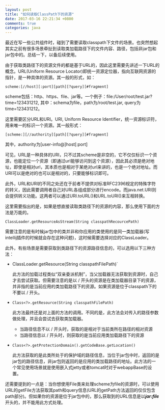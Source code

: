 ```yaml
---
layout: post
title: "如何读取ClassPath下的资源"
date: 2017-03-16 22:21:34 +0800
comments: true
categories: java
---
```


最近在写一些公共组件时，碰到了需要读取classpath下文件的场景。也突然想起其实之前有很多场景牵扯到读取类加载路径下的文件内容、路径，包括非jar包和jar包中的。总结一下，以备后续使用。

由于获取类路径下的资源文件的都是基于URL的，因此这里需要先讲述一下URL的概念。URL(Uniform Resource Locator)即统一资源定位器，指向互联网资源的指针，是一种具体的资源。其一般的形式，如：

`scheme:[//host][:port][path][?query][#fragment]`

scheme包括：http、https、file、jar等。一个例子：file:/User/root/test.jar?time=123431212, 其中：schema为file，path为/root/test.jar, query为time=123431212。

这里需要区分URL和URI。URI, Uniform Resource Identifier，统一资源标识符，用来唯一的标识一个资源。其一般形式：

`[scheme:][//authority][path][?query][#fragment]`

其中，authority为[user-info@]host[:port]

可见，URL是一种具体的URI，只不过其scheme是非空的，它不仅仅标识一个资源，也能定位一个资源（即通过url能够访问到这个资源），因此其必须是绝对地址，即使是相对url，其本质也是相对于某绝对url来讲的，也是一个绝对地址。而URI可以是绝对的也可以是相对的，只要能够标识即可。

此外，URL和URI的不同之处还在于前者不提供对标准RFC2396规定的特殊字符的转义，因此需要调用者自己对URL各组成部分进行encode。而java.net.URI则会提供转义功能。这两者可以通过URI.toURL()和URL.toURI()来互相转换。

这里需要指出的是，如果是想直接读取类路径下的资源的内容，那么使用下面的方法是万能的。

`ClassLoader.getResourceAsStream(String classpathRecourcePath)`

需要注意的是有时候jar包中的类并非和你应用的类使用的是同一类加载器(写intellij插件的时候就会存在这种问题)，这时候需要选择对应的ClassLoader。

此外，有些场景是需要获取到类路径下的资源路径信息的，可以选用以下三种方法：

- ClassLoader.getResource(String classpathFilePath)`

    此方法的加载过程类似“双亲委派机制”，当父加载器无法获取到资源时，自己才去尝试获取。但需要注意的是以 / 开头的资源是在类加载器目录下的资源，并非指的是当前应用的类加载路径下的资源。如果资源是位于classpath下的不要以 / 开头。
	
- `Class<?>.getResource(String classpathFilePath)`

    此方法最终还是对上面的方法的调用。不同的是，此方法会对传入的路径参数做处理，并且会尝试去获取类加载器。
	
    - 当路径信息不以 / 开头时，获取的是相对于当前类所在路径的相对资源
    - 当路径信息以 / 开头时，则获取的是当前应用类加载路径下的资源

- `Class<?>.getProtectionDomain().getCodeBase.getLocation()`
	
    此方法获取的是此类所处于的保护域的路径信息，当位于jar包中时，返回的是jar包的路径信息，非jar包则返回的是应用的类加载路径的地址。此方法的一个常见使用场景就是使用嵌入式jetty或者tomcat时对于webappBase的设置。

还需要提到的一点是：当你想使用File类来处理scheme为file的资源时，可以使用URL的getFile方法获取其path和query信息(URL的getPath方法返回的仅仅包含path部分)。但如果你的资源是位于jar包中的，那么获取到的URL信息是以***jar:file***开头的，并不能用此方式处理。